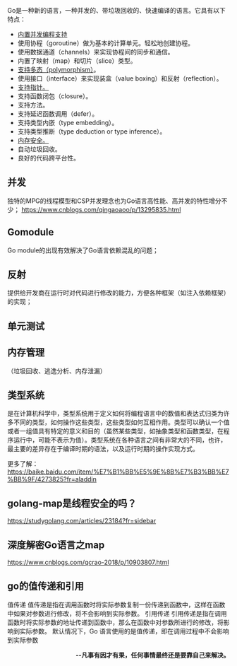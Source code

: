 Go是一种新的语言，一种并发的、带垃圾回收的、快速编译的语言。它具有以下特点：
- [内置并发编程支持](https://www.jianshu.com/p/63dbec263d2a)
- 使用协程（goroutine）做为基本的计算单元。轻松地创建协程。
- 使用数据通道（channels）来实现协程间的同步和通信。
- 内置了映射（map）和切片（slice）类型。
- [支持多态（polymorphism）](https://blog.csdn.net/jw915086731/article/details/86751334)。
- 使用接口（interface）来实现装盒（value boxing）和反射（reflection）。
- [支持指针。](http://c.biancheng.net/view/21.html)
- 支持函数闭包（closure）。
- 支持方法。
- 支持延迟函数调用（defer）。
- 支持类型内嵌（type embedding）。
- 支持类型推断（type deduction or type inference）。
- [内存安全。](https://blog.csdn.net/wenrennaoda/article/details/95935355)
- 自动垃圾回收。
- 良好的代码跨平台性。

## 并发
独特的MPG的线程模型和CSP并发理念也为Go语言高性能、高并发的特性增分不少；
https://www.cnblogs.com/qingaoaoo/p/13295835.html

## Gomodule
Go module的出现有效解决了Go语言依赖混乱的问题；

## 反射
提供给开发商在运行时对代码进行修改的能力，方便各种框架（如注入依赖框架）的实现；

## 单元测试

## 内存管理
（垃圾回收、逃逸分析、内存泄漏）

## 类型系统
是在计算机科学中，类型系统用于定义如何将编程语言中的数值和表达式归类为许多不同的类型，如何操作这些类型，这些类型如何互相作用。类型可以确认一个值或者一组值具有特定的意义和目的（虽然某些类型，如抽象类型和函数类型，在程序运行中，可能不表示为值）。类型系统在各种语言之间有非常大的不同，也许，最主要的差异存在于编译时期的语法，以及运行时期的操作实现方式。

更多了解：https://baike.baidu.com/item/%E7%B1%BB%E5%9E%8B%E7%B3%BB%E7%BB%9F/4273825?fr=aladdin

## golang-map是线程安全的吗？
https://studygolang.com/articles/23184?fr=sidebar

## 深度解密Go语言之map ##
https://www.cnblogs.com/qcrao-2018/p/10903807.html


## go的值传递和引用
值传递	值传递是指在调用函数时将实际参数复制一份传递到函数中，这样在函数中如果对参数进行修改，将不会影响到实际参数。
引用传递	引用传递是指在调用函数时将实际参数的地址传递到函数中，那么在函数中对参数所进行的修改，将影响到实际参数。
默认情况下，Go 语言使用的是值传递，即在调用过程中不会影响到实际参数


**<p align = right> --凡事有因才有果，任何事情最终还是要靠自己来解决。**</p>